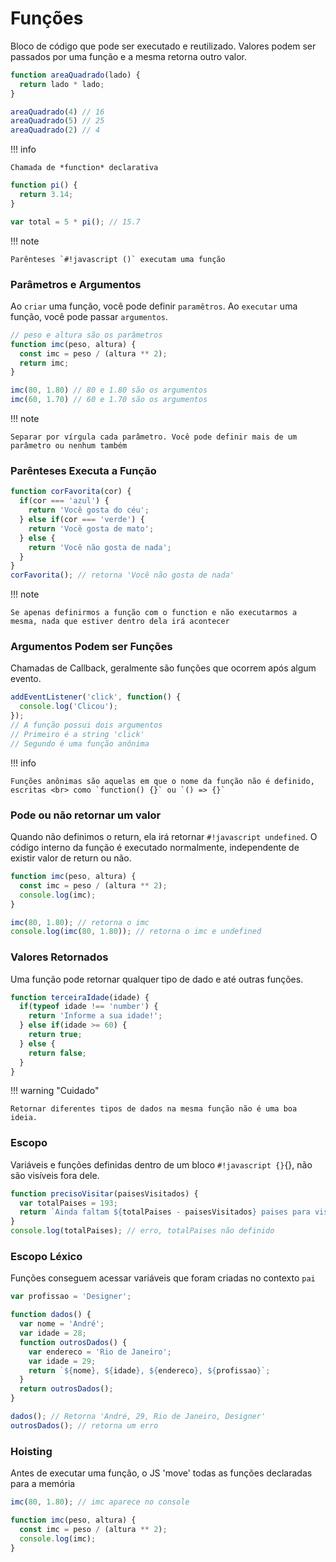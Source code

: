# Funções

Bloco de código que pode ser executado e reutilizado. Valores podem ser passados por uma função e a mesma retorna outro valor.

```js
function areaQuadrado(lado) {
  return lado * lado;
}

areaQuadrado(4) // 16
areaQuadrado(5) // 25
areaQuadrado(2) // 4
```
!!! info 

    Chamada de *function* declarativa

```js
function pi() {
  return 3.14;
}

var total = 5 * pi(); // 15.7
``` 
!!! note 

    Parênteses `#!javascript ()` executam uma função

### Parâmetros e Argumentos

Ao `criar` uma função, você pode definir `paramêtros`.
Ao `executar` uma função, você pode passar `argumentos`.

```js
// peso e altura são os parâmetros
function imc(peso, altura) {
  const imc = peso / (altura ** 2);
  return imc;
}

imc(80, 1.80) // 80 e 1.80 são os argumentos
imc(60, 1.70) // 60 e 1.70 são os argumentos
```
!!! note

    Separar por vírgula cada parâmetro. Você pode definir mais de um parâmetro ou nenhum também

### Parênteses Executa a Função

```js
function corFavorita(cor) {
  if(cor === 'azul') {
    return 'Você gosta do céu';
  } else if(cor === 'verde') {
    return 'Você gosta de mato';
  } else {
    return 'Você não gosta de nada';
  }
}
corFavorita(); // retorna 'Você não gosta de nada'
```
!!! note

    Se apenas definirmos a função com o function e não executarmos a mesma, nada que estiver dentro dela irá acontecer

### Argumentos Podem ser Funções

Chamadas de Callback, geralmente são funções que ocorrem após algum evento.

```js
addEventListener('click', function() {
  console.log('Clicou');
});
// A função possui dois argumentos
// Primeiro é a string 'click'
// Segundo é uma função anônima
```
!!! info

    Funções anônimas são aquelas em que o nome da função não é definido, escritas <br> como `function() {}` ou `() => {}`

### Pode ou não retornar um valor

Quando não definimos o return, ela irá retornar `#!javascript undefined`. O código interno da função é executado normalmente, independente de existir valor de return ou não.

```js
function imc(peso, altura) {
  const imc = peso / (altura ** 2);
  console.log(imc);
}

imc(80, 1.80); // retorna o imc
console.log(imc(80, 1.80)); // retorna o imc e undefined
```

### Valores Retornados

Uma função pode retornar qualquer tipo de dado e até outras funções.

```js
function terceiraIdade(idade) {
  if(typeof idade !== 'number') {
    return 'Informe a sua idade!';
  } else if(idade >= 60) {
    return true;
  } else {
    return false;
  }
}
```

!!! warning "Cuidado"

    Retornar diferentes tipos de dados na mesma função não é uma boa ideia.

### Escopo

Variáveis e funções definidas dentro de um bloco `#!javascript {}`{}, não são visíveis fora dele.

```js
function precisoVisitar(paisesVisitados) {
  var totalPaises = 193;
  return `Ainda faltam ${totalPaises - paisesVisitados} paises para visitar`
}
console.log(totalPaises); // erro, totalPaises não definido
```

### Escopo Léxico

Funções conseguem acessar variáveis que foram criadas no contexto `pai`

```js
var profissao = 'Designer';

function dados() {
  var nome = 'André';
  var idade = 28;
  function outrosDados() {
    var endereco = 'Rio de Janeiro';
    var idade = 29;
    return `${nome}, ${idade}, ${endereco}, ${profissao}`;
  }
  return outrosDados();
}

dados(); // Retorna 'André, 29, Rio de Janeiro, Designer'
outrosDados(); // retorna um erro
```

### Hoisting

Antes de executar uma função, o JS 'move' todas as funções declaradas para a memória

```js
imc(80, 1.80); // imc aparece no console

function imc(peso, altura) {
  const imc = peso / (altura ** 2);
  console.log(imc);
}
```


